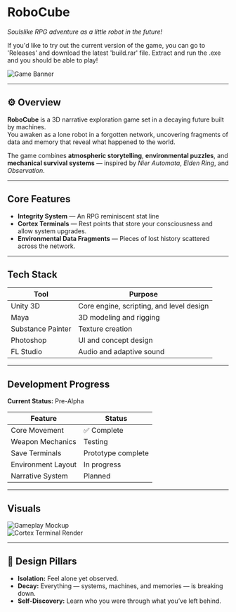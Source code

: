 
# RoboCube
*Soulslike RPG adventure as a little robot in the future!*

If you'd like to try out the current version of the game, you can go to 'Releases' and download the latest 'build.rar' file. Extract and run the .exe and you should be able to play!

![Game Banner](./media/banner.png)

---

## ⚙️ Overview  
**RoboCube** is a 3D narrative exploration game set in a decaying future built by machines.  
You awaken as a lone robot in a forgotten network, uncovering fragments of data and memory that reveal what happened to the world.

The game combines **atmospheric storytelling**, **environmental puzzles**, and **mechanical survival systems** — inspired by *Nier Automata*, *Elden Ring*, and *Observation*.

---

## Core Features  
- **Integrity System** — An RPG reminiscent stat line
- **Cortex Terminals** — Rest points that store your consciousness and allow system upgrades.  
- **Environmental Data Fragments** — Pieces of lost history scattered across the network.  


---

## Tech Stack  

| Tool | Purpose |
|------|----------|
| Unity 3D | Core engine, scripting, and level design |
| Maya | 3D modeling and rigging |
| Substance Painter | Texture creation |
| Photoshop | UI and concept design |
| FL Studio | Audio and adaptive sound |


---

##  Development Progress  
**Current Status:** Pre-Alpha  

| Feature | Status |
|----------|---------|
| Core Movement | ✅ Complete |
| Weapon Mechanics  | Testing |
| Save Terminals | Prototype complete |
| Environment Layout | In progress |
| Narrative System | Planned |

---

## Visuals  

![Gameplay Mockup](./media/mockup_01.png)  
![Cortex Terminal Render](./media/terminal_render.png)

---

## 💬 Design Pillars  
- **Isolation:** Feel alone yet observed.  
- **Decay:** Everything — systems, machines, and memories — is breaking down.  
- **Self-Discovery:** Learn who you were through what you’ve left behind.  




